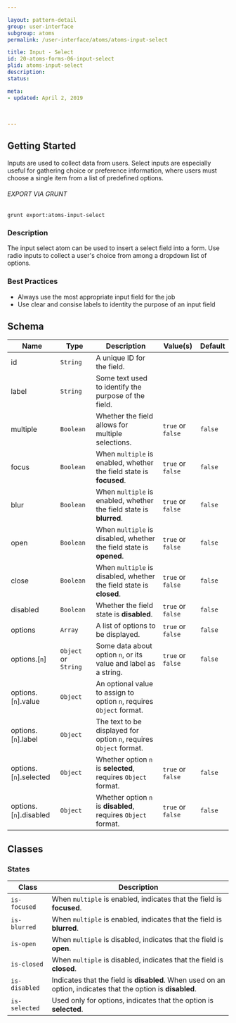 ```yaml
---

layout: pattern-detail
group: user-interface
subgroup: atoms
permalink: /user-interface/atoms/atoms-input-select

title: Input - Select
id: 20-atoms-forms-06-input-select
plid: atoms-input-select
description: 
status: 

meta:
- updated: April 2, 2019
  
  
  
---
```



## Getting Started

Inputs are used to collect data from users. Select inputs are especially useful for gathering choice or preference information, where users must choose a single item from a list of predefined options.

###### EXPORT VIA GRUNT

```
grunt export:atoms-input-select
```


### Description

The input select atom can be used to insert a select field into a form. Use radio inputs to collect a user's choice from among a dropdown list of options.


### Best Practices

- Always use the most appropriate input field for the job
- Use clear and consise labels to identity the purpose of an input field


## Schema

| Name                    | Type                    | Description                                                           | Value(s)            | Default   |
|-------------------------|-------------------------|-----------------------------------------------------------------------|---------------------|-----------|
| id                      | `String`                | A unique ID for the field.                                            |                     |           |
| label                   | `String`                | Some text used to identify the purpose of the field.                  |                     |           |
| multiple                | `Boolean`               | Whether the field allows for multiple selections.                     | `true` or `false`   | `false`   |
| focus                   | `Boolean`               | When `multiple` is enabled, whether the field state is **focused**.   | `true` or `false`   | `false`   |
| blur                    | `Boolean`               | When `multiple` is enabled, whether the field state is **blurred**.   | `true` or `false`   | `false`   |
| open                    | `Boolean`               | When `multiple` is disabled, whether the field state is **opened**.   | `true` or `false`   | `false`   |
| close                   | `Boolean`               | When `multiple` is disabled, whether the field state is **closed**.   | `true` or `false`   | `false`   |
| disabled                | `Boolean`               | Whether the field state is **disabled**.                              | `true` or `false`   | `false`   |
| options                 | `Array`                 | A list of options to be displayed.                                    | `true` or `false`   | `false`   |
| options.[`n`]           | `Object` or `String`    | Some data about option `n`, or its value and label as a string.       | `true` or `false`   | `false`   |
| options.[`n`].value     | `Object`                | An optional value to assign to option `n`, requires `Object` format.  |                     |           |
| options.[`n`].label     | `Object`                | The text to be displayed for option `n`, requires `Object` format.    |                     |           |
| options.[`n`].selected  | `Object`                | Whether option `n` is **selected**, requires `Object` format.         | `true` or `false`   | `false`   |
| options.[`n`].disabled  | `Object`                | Whether option `n` is **disabled**, requires `Object` format.         | `true` or `false`   | `false`   |


## Classes

### States

| Class             | Description                                                                                                   |
|-------------------|---------------------------------------------------------------------------------------------------------------|
| `is-focused`      | When `multiple` is enabled, indicates that the field is **focused**.                                          |
| `is-blurred`      | When `multiple` is enabled, indicates that the field is **blurred**.                                          |
| `is-open`         | When `multiple` is disabled, indicates that the field is **open**.                                            |
| `is-closed`       | When `multiple` is disabled, indicates that the field is **closed**.                                          |
| `is-disabled`     | Indicates that the field is **disabled**. When used on an option, indicates that the option is **disabled**.  |
| `is-selected`     | Used only for options, indicates that the option is **selected**.                                             |
